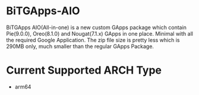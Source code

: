 # BiTGApps-AIO
BiTGApps AIO(All-in-one) is a new custom GApps package which contain Pie(9.0.0), Oreo(8.1.0) and Nougat(7.1.x) GApps in one place. Minimal with all the required Google Application. The zip file size is pretty less which is 290MB only, much smaller than the regular GApps Package.
# Current Supported ARCH Type
* arm64
